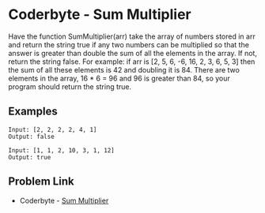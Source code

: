 # Coderbyte - Sum Multiplier

Have the function SumMultiplier(arr) take the array of numbers stored in arr and return the string true if any two numbers can be multiplied so that the answer is greater than double the sum of all the elements in the array. If not, return the string false. For example: if arr is [2, 5, 6, -6, 16, 2, 3, 6, 5, 3] then the sum of all these elements is 42 and doubling it is 84. There are two elements in the array, 16 * 6 = 96 and 96 is greater than 84, so your program should return the string true.

## Examples

```
Input: [2, 2, 2, 2, 4, 1]
Output: false
```

```
Input: [1, 1, 2, 10, 3, 1, 12]
Output: true
```

## Problem Link

- Coderbyte - [Sum Multiplier](https://coderbyte.com/editor/Sum%20Multiplier:JavaScript)
